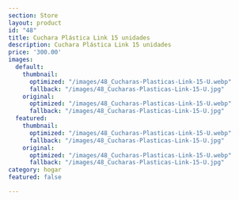 ```yaml
---
section: Store
layout: product
id: "48"
title: Cuchara Plástica Link 15 unidades
description: Cuchara Plástica Link 15 unidades
price: '300.00'
images:
  default:
    thumbnail:
      optimized: "/images/48_Cucharas-Plasticas-Link-15-U.webp"
      fallback: "/images/48_Cucharas-Plasticas-Link-15-U.jpg"
    original:
      optimized: "/images/48_Cucharas-Plasticas-Link-15-U.webp"
      fallback: "/images/48_Cucharas-Plasticas-Link-15-U.jpg"
  featured:
    thumbnail:
      optimized: "/images/48_Cucharas-Plasticas-Link-15-U.webp"
      fallback: "/images/48_Cucharas-Plasticas-Link-15-U.jpg"
    original:
      optimized: "/images/48_Cucharas-Plasticas-Link-15-U.webp"
      fallback: "/images/48_Cucharas-Plasticas-Link-15-U.jpg"
category: hogar
featured: false

---
```

